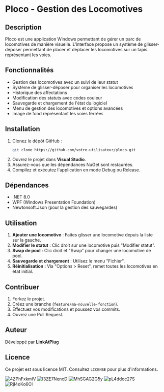 # Ploco - Gestion des Locomotives

## Description
Ploco est une application Windows permettant de gérer un parc de locomotives de manière visuelle. L'interface propose un système de glisser-déposer permettant de placer et déplacer les locomotives sur un tapis représentant les voies.

## Fonctionnalités
- Gestion des locomotives avec un suivi de leur statut
- Système de glisser-déposer pour organiser les locomotives
- Historique des affectations
- Modification des statuts avec codes couleur
- Sauvegarde et chargement de l'état du logiciel
- Menu de gestion des locomotives et options avancées
- Image de fond représentant les voies ferrées

## Installation
1. Clonez le dépôt GitHub :
   ```sh
   git clone https://github.com/votre-utilisateur/ploco.git
   ```
2. Ouvrez le projet dans **Visual Studio**.
3. Assurez-vous que les dépendances NuGet sont restaurées.
4. Compilez et exécutez l'application en mode Debug ou Release.

## Dépendances
- .NET 8.0
- WPF (Windows Presentation Foundation)
- Newtonsoft.Json (pour la gestion des sauvegardes)

## Utilisation
1. **Ajouter une locomotive** : Faites glisser une locomotive depuis la liste sur la gauche.
2. **Modifier le statut** : Clic droit sur une locomotive puis "Modifier statut".
3. **Swap de pool** : Clic droit et "Swap" pour changer une locomotive de pool.
4. **Sauvegarde et chargement** : Utilisez le menu "Fichier".
5. **Réinitialisation** : Via "Options > Reset", remet toutes les locomotives en état initial.

## Contribuer
1. Forkez le projet.
2. Créez une branche (`feature/ma-nouvelle-fonction`).
3. Effectuez vos modifications et poussez vos commits.
4. Ouvrez une Pull Request.

## Auteur
Développé par **LinkAtPlug**

## Licence
Ce projet est sous licence MIT. Consultez `LICENSE` pour plus d'informations.

![4ZPhFxkmIV](https://github.com/user-attachments/assets/e6ea7714-d27d-4161-bafc-e0b1cda9cd02)
![I3ZE7NencD](https://github.com/user-attachments/assets/2c7a75b1-df1c-4406-9842-6beda22c6273)
![MhSGAG2G5y](https://github.com/user-attachments/assets/6d6feb56-54b7-416d-94d9-3def87f3667b)
![pL4ddoc27S](https://github.com/user-attachments/assets/e31b6228-eba9-4320-bc53-e3cbd2a0549c)
![RjI4oKo6OI](https://github.com/user-attachments/assets/915f17ec-e473-420e-8225-cc263ff78348)

